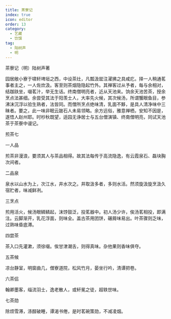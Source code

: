 ```yaml
---
title: 茶寮记
index: true
icon: editor
order: 13
category:
  - 艺藏
  - 饮馔
tag:
  - 陆树声
  - 明
---
```


茶寮记（明）陆树声著  

园居敞小寮于啸轩埤垣之西，中设茶灶，凡瓢汲罂注濯拂之具咸庀。择一人稍通茗事者主之，一人佐炊汲。客至则茶烟隐隐起竹外。其禅客过从予者，每与余相对，结跏趺坐，啜茗汁，举无生话。终南僧明亮者，近从天池来。饷余天池苦茶，授余烹点法甚细。余尝受其法于阳羡士人，大率先火候，其次候汤，所谓蟹眼鱼目，参沸沫沉浮以验生熟者，法皆同。而僧所烹点绝味清，乳面不黟，是具人清净味中三昧者。要之，此一味非眠云跛石人未易领略。余方远俗，雅意禅栖，安知不因是，遂悟人赵州耶。时杪秋既望，适园无诤居士与五台僧演镇、终南僧明亮，同试天池茶于茶寮中谩记。  

煎茶七  

一人品  

煎茶非漫浪，要须其人与茶品相得。故其法每传于高流隐逸，有云霞泉石、磊块胸次间者。  

二品泉  

泉水以山水为上，次江水，井水次之。井取汲多者，多则水活。然须旋汲旋烹汲久宿贮者，味减鲜冽。  

三烹点  

煎用活火，候汤眼鳞鳞起，沫饽鼓泛，投茗器中。初人汤少许，俟汤茗相投，即满注。云脚渐开，乳花浮面，则味全。盖古茶用团饼，碾屑味易出。叶茶骤则乏味，过熟味昏底滞。  

四尝茶  

茶入口先灌漱，须徐啜。俟甘津潮舌，则得真味。杂他果则香味俱夺。  

五茶候  

凉台静室，明窗曲几，僧寮道院，松风竹月，晏坐行吟，清谭把卷。  

六茶侣  

翰卿墨客，缁流羽士，逸老散人，或轩冕之徒，超轶世味。  

七茶勋  

除烦雪滞，涤酲破睡，谭渴书倦，是时茗碗策勋，不减凌烟。  
